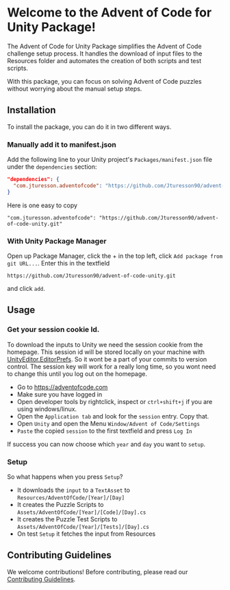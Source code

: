# Welcome to the Advent of Code for Unity Package!

The Advent of Code for Unity Package simplifies the Advent of Code challenge setup process. It handles the download of input files to the Resources folder and automates the creation of both scripts and test scripts. 

With this package, you can focus on solving Advent of Code puzzles without worrying about the manual setup steps.

## Installation

To install the package, you can do it in two different ways. 
### Manually add it to manifest.json
Add the following line to your Unity project's `Packages/manifest.json` file under the `dependencies` section:
```json
"dependencies": {
  "com.jturesson.adventofcode": "https://github.com/Jturesson90/advent-of-code-unity.git"
}
```
Here is one easy to copy
```
"com.jturesson.adventofcode": "https://github.com/Jturesson90/advent-of-code-unity.git"
```
### With Unity Package Manager


Open up Package Manager, click the + in the top left, click `Add package from git URL...`. Enter this in the textfield
```
https://github.com/Jturesson90/advent-of-code-unity.git
```
and click `add`.

## Usage
### Get your session cookie Id.
To download the inputs to Unity we need the session cookie from the homepage. This session id will be stored locally on your machine with [UnityEditor.EditorPrefs](https://docs.unity3d.com/ScriptReference/EditorPrefs.html). So it wont be a part of your commits to version control. The session key will work for a really long time, so you wont need to change this until you log out on the homepage.

- Go to https://adventofcode.com
- Make sure you have logged in
- Open developer tools by rightclick, inspect or `ctrl+shift+j` if you are using windows/linux.
- Open the `Application tab` and look for the `session` entry. Copy that. 
- Open `Unity` and open the Menu `Window/Advent of Code/Settings`
- `Paste` the copied `session` to the first textfield and press `Log In`

If success you can now choose which `year` and `day` you want to `setup`.

### Setup
So what happens when you press `Setup`?
- It downloads the `input` to a `TextAsset` to `Resources/AdventOfCode/[Year]/[Day]`
- It creates the Puzzle Scripts to `Assets/AdventOfCode/[Year]/[Code]/[Day].cs`
- It creates the Puzzle Test Scripts to `Assets/AdventOfCode/[Year]/[Tests]/[Day].cs`
- On test `Setup` it fetches the input from Resources

## Contributing Guidelines
We welcome contributions! Before contributing, please read our [Contributing Guidelines](CONTRIBUTE.md).
